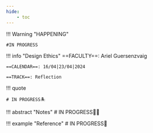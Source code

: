 ```yaml
---
hide:
    - toc
---
```


!!! Warning "HAPPENING"  
    
    #IN PROGRESS

!!! info "Design Ethics"
    ==FACULTY==: Ariel Guersenzvaig
    
    ==CALENDAR==: 16/04|23/04|2024

    ==TRACK==: Reflection

!!! quote

    # IN PROGRESS🏝️
    
    
!!! abstract "Notes"
    # IN PROGRESS😶‍🌫️

   

!!! example "Reference"
    # IN PROGRESS🧐
